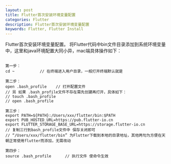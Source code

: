 ```yaml
---
layout: post
title: Flutter首次安装环境变量配置
categories: Flutter
description: Flutter首次安装环境变量配置
keywords: Flutter, Flutter Install
---
```


Flutter首次安装环境变量配置。
将Flutter代码中bin文件目录添加到系统环境变量中，这里和java环境配置大同小异，mac端具体操作如下：

```

第一步：
cd ~           // 在终端进入用户目录，一般打开终端默认就是

第二步：
open .bash_profile    // 打开配置文件
// 另 如果 .bash_profile文件不存在需先创建再打开，具体如下：
// touch .bash_profile
// open .bash_profile

第三步：
export PATH=${PATH}:/Users/xxx/flutter/bin:$PATH
export PUB_HOSTED_URL=https://pub.flutter-io.cn
export FLUTTER_STORAGE_BASE_URL=https://storage.flutter-io.cn
// 复制三行到bash_profile文件中 保存关闭即可
// “/Users/xxx/flutter/bin” 为Flutter下载到本地的目录地址，其他两句为方便在天朝正常使用flutter而添加，无需改动

第四步：
source .bash_profile      // 执行文件 使命令生效
```
